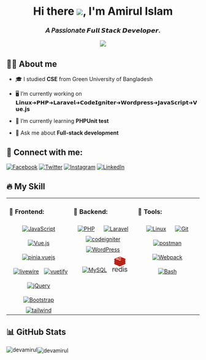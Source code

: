 <h1 align="center">Hi there <img src="https://camo.githubusercontent.com/e8e7b06ecf583bc040eb60e44eb5b8e0ecc5421320a92929ce21522dbc34c891/68747470733a2f2f6d656469612e67697068792e636f6d2f6d656469612f6876524a434c467a6361737252346961377a2f67697068792e676966" width="35" data-animated-image="" data-canonical-src="https://media.giphy.com/media/hvRJCLFzcasrR4ia7z/giphy.gif" style="max-width: 100%;">, I'm Amirul Islam</h1>
<h3 align="center">𝘈 𝘗𝘢𝘴𝘴𝘪𝘰𝘯𝘢𝘵𝘦 𝙁𝙪𝙡𝙡 𝙎𝙩𝙖𝙘𝙠 𝘿𝙚𝙫𝙚𝙡𝙤𝙥𝙚𝙧.</h3>
<p align="center" dir="auto">
  <a href="https://github.com/DenverCoder1/readme-typing-svg"><img src="https://camo.githubusercontent.com/8e0af9c31b7914f2523b6b613999597a8ba3dd4daa6ae0a4e0dfed4956d53cdc/68747470733a2f2f726561646d652d747970696e672d7376672e6865726f6b756170702e636f6d3f6c696e65733d50617373696f6e6174652b53656c662d4c6561726e65723b416c776179732532306c6561726e696e672532306e65772532307468696e67732663656e7465723d747275652677696474683d353030266865696768743d3530" data-canonical-src="https://readme-typing-svg.herokuapp.com?lines=Passionate+Self-Learner;Always%20learning%20new%20things&amp;center=true&amp;width=500&amp;height=50" style="max-width: 100%;"></a>
</p>

## 💁‍♂️ About me

- 🎓 I studied **CSE** from Green University of Bangladesh

- 🖥️ I’m currently working on **𝗟𝗶𝗻𝘂𝘅➜𝗣𝗛𝗣➜𝗟𝗮𝗿𝗮𝘃𝗲𝗹➜𝗖𝗼𝗱𝗲𝗜𝗴𝗻𝗶𝘁𝗲𝗿➜𝗪𝗼𝗿𝗱𝗽𝗿𝗲𝘀𝘀➜𝗝𝗮𝘃𝗮𝗦𝗰𝗿𝗶𝗽𝘁➜𝗩𝘂𝗲.𝗷𝘀**

- 🌱 I’m currently learning **PHPUnit test**

- 💬 Ask me about **Full-stack development**

 <!-- - ⚡ Fun fact: **Always learning new things** -->

## 🤝 Connect with me:

[![Facebook](https://img.shields.io/badge/Facebook-%231877F2.svg?logo=Facebook&logoColor=white)](https://facebook.com/fb.Amirul)
[![Twitter](https://img.shields.io/badge/Twitter-%231DA1F2.svg?logo=Twitter&logoColor=white)](https://twitter.com/DevAmirul) 
[![Instagram](https://img.shields.io/badge/Instagram-%23E4405F.svg?logo=Instagram&logoColor=white)](https://instagram.com/DevAmirul)
[![LinkedIn](https://img.shields.io/badge/LinkedIn-%230077B5.svg?logo=linkedin&logoColor=white)](https://linkedin.com/in/amir-ul)



## 🔥 My Skill

  <div align="center" >
<table><tr><td valign="top" width="33%">  


### 📌 Frontend:
<div align="center">
<a href="https://www.javascript.com/" target="_blank"><img style="margin: 10px" src="https://upload.wikimedia.org/wikipedia/commons/6/6a/JavaScript-logo.png" alt="JavaScript" height="50" /></a>
<a href="https://vuejs.org/" target="_blank"><img style="margin: 10px" src="https://profilinator.rishav.dev/skills-assets/vuejs-original-wordmark.svg" alt="Vue.js" height="50" /></a>
<a href="https://pinia.vuejs.org/" target="_blank"><img style="margin: 10px" src="https://pinia.vuejs.org/logo.svg" alt="pinia.vuejs" height="50" /></a>
<a href="https://laravel-livewire.com/" target="_blank"><img style="margin: 10px" src="https://avatars.githubusercontent.com/u/51960834?s=100" alt="livewire" width="50" height="50" /></a> 
<a href="https://alpinejs.dev/" target="_blank" rel="noreferrer"> <img src="https://cdn.worldvectorlogo.com/logos/alpinejs-2.svg" alt="vuetify" width="50" height="50"/> </a>
<a href="https://jquery.com/" target="_blank"><img style="margin: 10px" src="https://icon-library.com/images/jquery-icon/jquery-icon-21.jpg" alt="jQuery" width="50" height="50" /></a>
<a href="https://getbootstrap.com/" target="_blank"><img style="margin: 10px" src="https://upload.wikimedia.org/wikipedia/commons/thumb/b/b2/Bootstrap_logo.svg/1280px-Bootstrap_logo.svg.png" alt="Bootstrap" width="50" height="50" /></a>
 <a href="https://tailwindcss.com/" target="_blank" rel="noreferrer"> <img src="https://www.vectorlogo.zone/logos/tailwindcss/tailwindcss-icon.svg" alt="tailwind" width="40" height="40"/> </a> 
<!-- <a href="https://www.w3schools.com/css/" target="_blank"><img style="margin: 10px" src="https://profilinator.rishav.dev/skills-assets/css3-original-wordmark.svg" alt="CSS3" width="50" height="50" /></a> -->

</div>

</td><td valign="top" width="33%">


### 📌 Backend:
<div align="center">
<a href="https://www.php.net/" target="_blank"><img style="margin: 10px" src="https://profilinator.rishav.dev/skills-assets/php-original.svg" alt="PHP" height="50" width="50" /></a>
<a href="https://laravel.com/" target="_blank"><img style="margin: 10px" src="https://profilinator.rishav.dev/skills-assets/laravel-plain-wordmark.svg" alt="Laravel" width="50" height="50" /></a>
<a href="https://codeigniter.com" target="_blank" rel="noreferrer"> <img src="https://cdn.worldvectorlogo.com/logos/codeigniter.svg" alt="codeigniter" width="40" height="40"/> </a>
<a href="https://wordpress.com/" target="_blank"><img style="margin: 10px" src="https://profilinator.rishav.dev/skills-assets/wordpress.png" alt="WordPress" width="50" height="50" /></a> 
<a href="https://www.mysql.com/" target="_blank"><img style="margin: 10px" src="https://profilinator.rishav.dev/skills-assets/mysql-original-wordmark.svg" alt="MySQL" width="50" height="50" /></a>
 <a href="https://redis.io" target="_blank" rel="noreferrer"> <img src="https://raw.githubusercontent.com/devicons/devicon/master/icons/redis/redis-original-wordmark.svg" alt="redis" width="40" height="40"/> </a> 
<!-- <a href="https://firebase.google.com/" target="_blank" rel="noreferrer"> <img src="https://www.vectorlogo.zone/logos/firebase/firebase-icon.svg" alt="firebase" width="50" height="50"/> </a> -->
</div>

</td><td valign="top" width="33%">
 

### 📌 Tools:
<div align="center">
<!-- <a href="https://www.docker.com/" target="_blank"><img style="margin: 10px" src="https://profilinator.rishav.dev/skills-assets/docker-original-wordmark.svg" alt="Docker" width="50" height="50" /></a> -->
<a href="https://www.linux.org/" target="_blank"><img style="margin: 10px" src="https://profilinator.rishav.dev/skills-assets/linux-original.svg" alt="Linux" width="50" height="50" /></a>
<a href="https://git-scm.com/" target="_blank"><img style="margin: 10px" src="https://profilinator.rishav.dev/skills-assets/git-scm-icon.svg" alt="Git" height="50" width="50" /></a>
<a href="https://postman.com" target="_blank" rel="noreferrer"> <img style="margin: 10px" src="https://www.vectorlogo.zone/logos/getpostman/getpostman-icon.svg" alt="postman" width="50" height="50"/> </a>
<a href="https://webpack.js.org/" target="_blank"><img style="margin: 10px" src="https://profilinator.rishav.dev/skills-assets/webpack-original.svg" alt="Webpack" width="50" height="50" />
<a href="https://www.gnu.org/software/bash/" target="_blank"><img style="margin: 10px" src="https://upload.wikimedia.org/wikipedia/commons/thumb/4/4b/Bash_Logo_Colored.svg/1200px-Bash_Logo_Colored.svg.png" alt="Bash" width="50" height="50" /></a>
<!-- <a href="https://httpie.io" target="_blank"><img style="margin: 10px" src="https://remoteok.com/cdn-cgi/image/height=400,quality=85/https://remoteok.com/assets/img/jobs/67473755efc2b6c4355843a9df5ccbd31634034787.png?1634034787" alt="Bash" width="50" height="50" /></a> -->
<!--</a>  
<a href="https://graphql.org/" target="_blank"><img style="margin: 10px" src="https://profilinator.rishav.dev/skills-assets/graphql.png" alt="GraphQL" height="50" width="50" /></a>-->  
</div>
</td></tr></table>
</div>



## 📊 GitHub Stats 
<p align="left" dir="auto"><img align="left" src="https://github-readme-stats.vercel.app/api/top-langs?username=devamirul&show_icons=true&locale=en&layout=compact&bg_color=151515&icon_color=bb2acf&text_color=daf7dc&title_color=ffffff" alt="devamirul" />
</p>
<p>
  <img align="center" src="https://github-readme-stats.vercel.app/api?username=devamirul&show_icons=true&locale=en&layout=compact&bg_color=151515&icon_color=bb2acf&text_color=daf7dc&title_color=ffffff" alt="devamirul" /></p>






<!-- for stats color -->
<!-- &bg_color=151515&icon_color=bb2acf&text_color=daf7dc&title_color=ffffff -->

<!-- <p align="center" dir="auto"><img align="center" src="https://github-readme-stats.vercel.app/api/top-langs?username=devamirul&show_icons=true&locale=en&layout=compact&bg_color=151515&icon_color=bb2acf&text_color=daf7dc&title_color=ffffff" alt="devamirul" />
</p> -->



<!-- ## 🤝 Connect with me
<div align="left">
<a href="https://fb.com/fb.Amirul" target="blank"><img align="center" src="https://raw.githubusercontent.com/rahuldkjain/github-profile-readme-generator/master/src/images/icons/Social/facebook.svg" alt="fb.Amirul" height="30" width="40" /></a>
<a href="https://linkedin.com/in/Amir-ul-Islam" target="blank"><img align="center" src="https://raw.githubusercontent.com/rahuldkjain/github-profile-readme-generator/master/src/images/icons/Social/linked-in-alt.svg" alt="Amir-ul-Islam" height="30" width="40" /></a>
<a href="https://twitter.com/tw_Amirul" target="blank"><img align="center" src="https://raw.githubusercontent.com/rahuldkjain/github-profile-readme-generator/master/src/images/icons/Social/twitter.svg" alt="amirul_is_" height="30" width="40" /></a>
<a href="https://instagram.com/insta_Amirul" target="blank"><img align="center" src="https://raw.githubusercontent.com/rahuldkjain/github-profile-readme-generator/master/src/images/icons/Social/instagram.svg" alt="amirul_is_" height="30" width="40" /></a>
</div> -->


